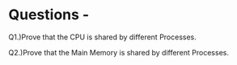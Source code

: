 # Questions -

Q1.)Prove that the CPU is shared by different Processes.

Q2.)Prove that the Main Memory is shared by different Processes.
